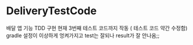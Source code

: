 # DeliveryTestCode
배달 앱 기능 TDD 구현
현재 3번째 테스트 코드까지 작동 ( 테스트 코드 약간 수정함)
gradle 설정이 이상하게 엉켜가지고 test는 잘되나 result가 잘 안나옴;;
